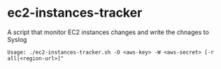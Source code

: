 ec2-instances-tracker
=====================

A script that monitor EC2 instances changes and write the chnages to Syslog

    Usage: ./ec2-instances-tracker.sh -O <aws-key> -W <aws-secret> [-r all|<region-url>]"


